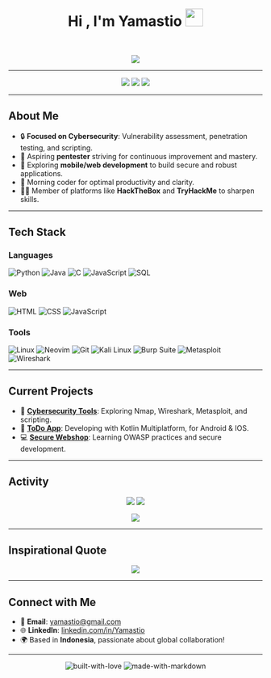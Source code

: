 <h1 align="center"><b>Hi , I'm Yamastio </b><img src="https://media.giphy.com/media/hvRJCLFzcasrR4ia7z/giphy.gif" width="35"></h1>
<br/>
<p align="center">
  <a href="https://github.com/DenverCoder1/readme-typing-svg">
    <img src="https://readme-typing-svg.herokuapp.com?font=Time+New+Roman&color=cyan&size=25&center=true&vCenter=true&width=600&height=100&lines=Assalamualaikum+Wr+Wb;Cybersecurity+Enthusiast;Aspiring+Pentester;Mobile+%26+Web+Developer;Active+Learner;Morning+Coder">
  </a>
</p>

---

<p align="center">
  <img src="https://img.shields.io/badge/Cybersecurity-Serious%20Focus-blue?style=for-the-badge&logo=hackthebox&logoColor=white">
  <img src="https://img.shields.io/badge/Pentesting-Enthusiast-red?style=for-the-badge&logo=kalilinux&logoColor=white">
  <img src="https://img.shields.io/badge/Always-Learning-green?style=for-the-badge&logo=markdown&logoColor=white">
</p>

---

## About Me
- 🔒 **Focused on Cybersecurity**: Vulnerability assessment, penetration testing, and scripting.  
- 🎯 Aspiring **pentester** striving for continuous improvement and mastery.  
- 🌱 Exploring **mobile/web development** to build secure and robust applications.  
- 🌄 Morning coder for optimal productivity and clarity.  
- 🧑‍💻 Member of platforms like **HackTheBox** and **TryHackMe** to sharpen skills.  

---

## Tech Stack
### **Languages**
![Python](https://img.shields.io/badge/-Python-000?&logo=Python)
![Java](https://img.shields.io/badge/-Java-000?&logo=Java&logoColor=007396)
![C](https://img.shields.io/badge/-C-000?&logo=C)
![JavaScript](https://img.shields.io/badge/-JavaScript-000?&logo=JavaScript)
![SQL](https://img.shields.io/badge/-SQL-000?&logo=MySQL)

### **Web**
![HTML](https://img.shields.io/badge/-HTML-000?&logo=HTML)
![CSS](https://img.shields.io/badge/-CSS-000?&logo=CSS)
![JavaScript](https://img.shields.io/badge/-JavaScript-000?&logo=JavaScript)

### **Tools**
![Linux](https://img.shields.io/badge/-Linux-000?&logo=Linux)
![Neovim](https://img.shields.io/badge/-Neovim-000?&logo=Neovim)
![Git](https://img.shields.io/badge/-Git-000?&logo=Git)
![Kali Linux](https://img.shields.io/badge/-Kali%20Linux-000?&logo=kalilinux)
![Burp Suite](https://img.shields.io/badge/-Burp%20Suite-000?&logo=burpsuite)
![Metasploit](https://img.shields.io/badge/-Metasploit-000?&logo=metasploit)
![Wireshark](https://img.shields.io/badge/-Wireshark-000?&logo=wireshark)

---

## Current Projects
- 🔐 [**Cybersecurity Tools**](https://github.com/yamastio/cybersecurity-tools): Exploring Nmap, Wireshark, Metasploit, and scripting.  
- 📱 [**ToDo App**](https://github.com/yamastio/ToDoApp): Developing with Kotlin Multiplatform, for Android & IOS.  
- 💻 [**Secure Webshop**](https://github.com/yamastio/secure-webshop): Learning OWASP practices and secure development.

---

## Activity
<p align="center">
  <img src="https://github-readme-stats.vercel.app/api?username=yamastio&show_icons=true&theme=radical">
  <img src="https://github-readme-streak-stats.herokuapp.com/?user=yamastio&theme=radical">
</p>

<p align="center">
  <img src="https://github-readme-activity-graph.vercel.app/graph?username=yamastio&theme=rogue">
</p>

---

## Inspirational Quote
<p align="center">
  <img src="https://quotes-github-readme.vercel.app/api?type=horizontal&theme=radical">
</p>

---

## Connect with Me
- 📧 **Email**: [yamastio@gmail.com](mailto:yamastio@gmail.com)  
- 🌐 **LinkedIn**: [linkedin.com/in/Yamastio](https://www.linkedin.com/in/muhamad-yamastio-sektiningtyas-4b943733b?lipi=urn%3Ali%3Apage%3Ad_flagship3_profile_view_base_contact_details%3BY4mSKVuvSfmgTyuN8M8zFA%3D%3D)  
- 🌍 Based in **Indonesia**, passionate about global collaboration!  

---

<p align="center">
  <img src="https://forthebadge.com/images/badges/built-with-love.svg" alt="built-with-love">
  <img src="https://forthebadge.com/images/badges/made-with-markdown.svg" alt="made-with-markdown">
</p>
